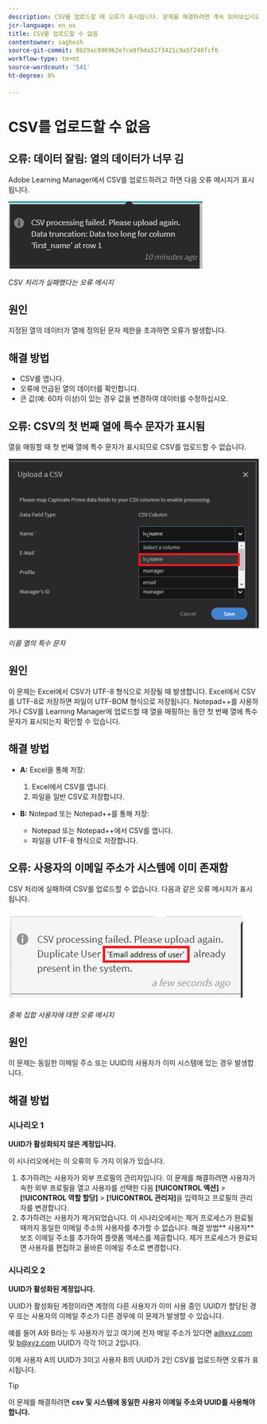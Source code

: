 ```yaml
---
description: CSV를 업로드할 때 오류가 표시됩니다. 문제를 해결하려면 계속 읽어보십시오.
jcr-language: en_us
title: CSV를 업로드할 수 없음
contentowner: saghosh
source-git-commit: 8b29ac996962e7ce8fbda51f3421c9a5f248fcf6
workflow-type: tm+mt
source-wordcount: '541'
ht-degree: 0%

---
```




# CSV를 업로드할 수 없음

## 오류: 데이터 잘림: 열의 데이터가 너무 김

Adobe Learning Manager에서 CSV를 업로드하려고 하면 다음 오류 메시지가 표시됩니다.

![](assets/csv-upload-failed.png)

*CSV 처리가 실패했다는 오류 메시지*

## 원인

지정된 열의 데이터가 열에 정의된 문자 제한을 초과하면 오류가 발생합니다.

## 해결 방법

* CSV를 엽니다.
* 오류에 언급된 열의 데이터를 확인합니다.
* 큰 값(예: 60자 이상)이 있는 경우 값을 변경하여 데이터를 수정하십시오.

## 오류: CSV의 첫 번째 열에 특수 문자가 표시됨

열을 매핑할 때 첫 번째 열에 특수 문자가 표시되므로 CSV를 업로드할 수 없습니다.

![](assets/csv-2.png)

*이름 열의 특수 문자*

## 원인

이 문제는 Excel에서 CSV가 UTF-8 형식으로 저장될 때 발생합니다. Excel에서 CSV를 UTF-8로 저장하면 파일이 UTF-BOM 형식으로 저장됩니다. Notepad++를 사용하거나 CSV를 Learning Manager에 업로드할 때 열을 매핑하는 동안 첫 번째 열에 특수 문자가 표시되는지 확인할 수 있습니다.

## 해결 방법

* **A:** Excel을 통해 저장:

   1. Excel에서 CSV를 엽니다.
   1. 파일을 일반 CSV로 저장합니다.

* **B:** Notepad 또는 Notepad++를 통해 저장:

   * Notepad 또는 Notepad++에서 CSV를 엽니다.
   * 파일을 UTF-8 형식으로 저장합니다.

## 오류: 사용자의 이메일 주소가 시스템에 이미 존재함

CSV 처리에 실패하여 CSV를 업로드할 수 없습니다. 다음과 같은 오류 메시지가 표시됩니다.

![](assets/csv-3.png)

*중복 집합 사용자에 대한 오류 메시지*

## 원인

이 문제는 동일한 이메일 주소 또는 UUID의 사용자가 이미 시스템에 있는 경우 발생합니다.

## 해결 방법

### 시나리오 1

**UUID가 활성화되지 않은 계정입니다.**

이 시나리오에서는 이 오류의 두 가지 이유가 있습니다.

1. 추가하려는 사용자가 외부 프로필의 관리자입니다. 이 문제를 해결하려면 사용자가 속한 외부 프로필을 열고 사용자를 선택한 다음 **[!UICONTROL 액션]** > **[!UICONTROL 역할 할당]** > **[!UICONTROL 관리자]**&#x200B;을 입력하고 프로필의 관리자를 변경합니다.
1. 추가하려는 사용자가 제거되었습니다. 이 시나리오에서는 제거 프로세스가 완료될 때까지 동일한 이메일 주소의 사용자를 추가할 수 없습니다. 해결 방법** 사용자** 보조 이메일 주소를 추가하여 플랫폼 액세스를 제공합니다. 제거 프로세스가 완료되면 사용자를 편집하고 올바른 이메일 주소로 변경합니다.

### 시나리오 2

**UUID가 활성화된 계정입니다.**

UUID가 활성화된 계정이라면 계정의 다른 사용자가 이미 사용 중인 UUID가 할당된 경우 또는 사용자의 이메일 주소가 다른 경우에 이 문제가 발생할 수 있습니다.

예를 들어 A와 B라는 두 사용자가 있고 여기에 전자 메일 주소가 있다면  <a@xyz.com> 및 <b@xyz.com> UUID가 각각 1이고 2입니다.

이제 사용자 A의 UUID가 3이고 사용자 B의 UUID가 2인 CSV를 업로드하면 오류가 표시됩니다.

>[!TIP]
>
>이 문제를 해결하려면 **csv 및 시스템에 동일한 사용자 이메일 주소와 UUID를 사용해야합니다.**

